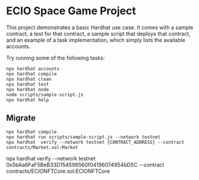 # ECIO Space Game Project

This project demonstrates a basic Hardhat use case. It comes with a sample contract, a test for that contract, a sample script that deploys that contract, and an example of a task implementation, which simply lists the available accounts.

Try running some of the following tasks:

```shell
npx hardhat accounts
npx hardhat compile
npx hardhat clean
npx hardhat test
npx hardhat node
node scripts/sample-script.js
npx hardhat help
```


## Migrate
```sol
npx hardhat compile
npx hardhat run scripts/sample-script.js --network testnet
npx hardhat  verify --network testnet {CONTRACT_ADDRESS} --contract contracts/Market.sol:Market
```
npx hardhat  verify --network testnet 0x5bAa6FaF5BeB33D154598560f04196074954bD5C --contract contracts/ECIONFTCore.sol:ECIONFTCore
